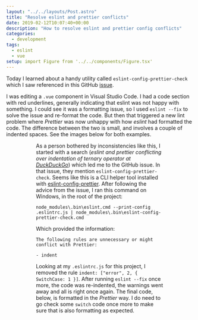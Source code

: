 ```yaml
---
layout: "../../layouts/Post.astro"
title: "Resolve eslint and prettier conflicts"
date: 2019-02-12T10:07:40+00:00
description: "How to resolve eslint and prettier config conflicts"
categories:
  - development
tags:
  - eslint
  - vue
setup: import Figure from '../../components/Figure.tsx'
---
```


Today I learned about a handy utility called `eslint-config-prettier-check` which I saw referenced in this GitHub [issue](https://github.com/prettier/prettier/issues/2609).

I was editing a `.vue` component in Visual Studio Code. I had a code section with red underlines, generally indicating that eslint was not happy with something. I could see it was a formatting issue, so I used `eslint --fix` to solve the issue and re-format the code. But then that triggered a new lint problem where _Prettier_ was now unhappy with how _eslint_ had formatted the code. The difference between the two is small, and involves a couple of indented spaces. See the images below for both examples.

<Figure src="/images/eslint-and-prettier-conflicts/eslint-formatted.png" title="eslint Formatted" alt="Example of code formatted with eslint" />

<Figure src="/images/eslint-and-prettier-conflicts/prettier-formatted.png" title="Prettier Formatted" alt="Example of code formatted with Prettier" />

<!--more-->

As a person bothered by inconsistencies like this, I started with a search (_eslint and prettier conflicting over indentation of ternary operator at [DuckDuckGo](https://duckduckgo.com/?q=eslint+and+prettier+conflicting+over+indentation+of+ternary+operator)_) which led me to the GitHub issue. In that issue, they mention `eslint-config-prettier-check`. Seems like this is a CLI helper tool installed with [eslint-config-prettier](https://github.com/prettier/eslint-config-prettier/blob/0b04c0d16860e5dba62e30898046078b492aca3a/README.md#cli-helper-tool). After following the advice from the issue, I ran this command on Windows, in the root of the project:

```
node_modules\.bin\eslint.cmd --print-config .eslintrc.js | node_modules\.bin\eslint-config-prettier-check.cmd
```

Which provided the information:

```
The following rules are unnecessary or might conflict with Prettier:

- indent
```

Looking at my `.eslintrc.js` for this project, I removed the rule `indent: ["error", 2, { SwitchCase: 1 }]`. After running `eslint --fix` once more, the code was re-indented, the warnings went away and all is right once again. The final code, below, is formatted in the _Prettier_ way. I do need to go check some `switch` code once more to make sure that is also formatting as expected.

<Figure src="/images/eslint-and-prettier-conflicts/final-formatting.png" title="No lint errors, properly formatted!" alt="Final example of code formatted with eslint, with no lint errors" />
